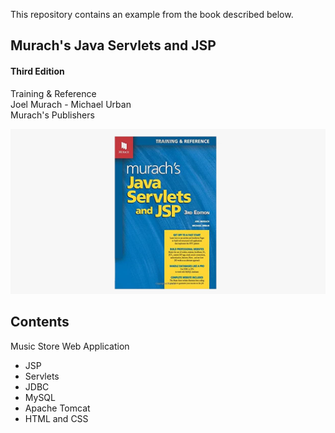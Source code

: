 This repository contains an example from the book described below.
 
## Murach's Java Servlets and JSP
#### Third Edition

Training & Reference \
Joel Murach - Michael Urban \
Murach's Publishers

[![Murach's Java Servlets and JSP](./web/javaServletsAndJsp.jpg)
](https://www.amazon.com/Murachs-Java-Servlets-JSP-Murach/dp/1890774782)
## Contents

Music Store Web Application

* JSP
* Servlets
* JDBC
* MySQL
* Apache Tomcat
* HTML and CSS

